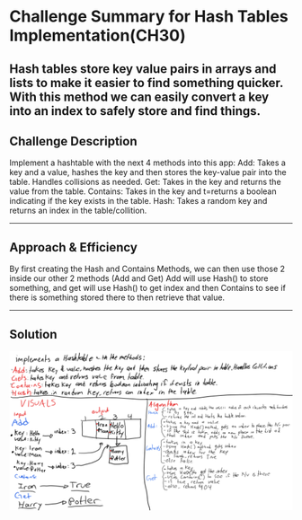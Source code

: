 # Challenge Summary for Hash Tables Implementation(CH30)
Hash tables store key value pairs in arrays and lists to make it easier to find something quicker.
With this method we can easily convert a key into an index to safely store and find things.
-----
## Challenge Description
Implement a hashtable with the next 4 methods into this app:
Add: Takes a key and a value, hashes the key and then stores the key-value pair into the table. Handles collisions as needed.
Get: Takes in the key and returns the value from the table.
Contains: Takes in the key and t=returns a boolean indicating if the key exists in the table.
Hash: Takes a random key and returns an index in the table/collition.

------
## Approach & Efficiency
By first creating the Hash and Contains Methods, we can then use those 2 inside our other 2 methods (Add and Get)
Add will use Hash() to store something, and get will use Hash() to get index and then Contains to see if there is something stored there 
to then retrieve that value.

-------
## Solution
![Image 1](https://github.com/Alejandroid101/data-structures-and-algorithms-401c/blob/master/assets/CH30HashTables.png?raw=true)


